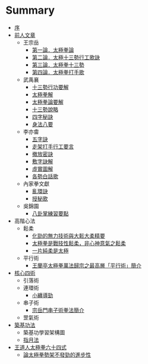 # Summary

* [序](README.md)
* [前人文章](chap01/README.md)
   * 王宗岳
       * [第一論．太極拳論](chap01/太極拳論.md)
       * [第二論．太極十三勢行工歌訣](chap01/太極十三勢行工歌訣.md)
       * [第三論．太極拳十三勢](chap01/太極拳十三勢.md)
       * [第四論．太極拳打手歌](chap01/太極拳打手歌.md)
   * 武禹襄
       * [十三勢行功要解](chap01/十三勢行功要解.md)
       * [太極拳解](chap01/太極拳解.md)
       * [太極拳論要解](chap01/太極拳論要解.md)
       * [十三勢說略](chap01/十三勢說略.md)
       * [四字秘訣](chap01/四字秘訣.md)
       * [身法八要](chap01/身法八要.md)
   * 李亦畬
       * [五字訣](chap01/五字訣.md)
       * [走架打手行工要言](chap01/走架打手行工要言.md)
       * [撤放密訣](chap01/撤放密訣.md)
       * [敷字訣解](chap01/敷字訣解.md)
       * [虛實圖解](chap01/虛實圖解.md)
       * [各勢白話歌](chap01/各勢白話歌.md)
   * 內家拳文獻
       * [亂環訣](chap01/亂環訣.md)
       * [授秘歌](chap01/授秘歌.md)
   * 吳錦園
       * [八卦掌練習要點](chap01/八卦掌練習要點.md)
* 高階心法
   * 鬆柔
       * [化勁的無力技術與大鬆大柔精要](chap02/化勁的無力技術與大鬆大柔精要.md)
       * [太極拳是戰技性鬆柔，非心神意氣之鬆柔](chap02/太極拳是戰技性鬆柔，非心神意氣之鬆柔.md)
       * [一片純柔是太極](chap02/一片純柔是太極.md)
   * 平行術
       * [王蘭亭太極拳萬法歸宗之最高層「平行術」簡介](chap02/王蘭亭太極拳萬法歸宗之最高層平行術簡介.md)
* [核心四術](chap03/README.md)
   * 引落術
   * 連環術
       * [小纏導勁](xiao_chan_dao_jin.md)
   * 串子術
       * [宗岳門串子術拳法簡介](chap03/宗岳門串子術拳法簡介.md)
   * 罡氣術
* [築基功法](chap04/README.md)
   * 築基功學習架構圖
   * [指月法](chap04/指月法.md)
* [王道人太極拳六十四式](chap05/王道人太極拳六十四式.md)
   * [論太極拳勢架不發勁的進步性](chap05/論太極拳勢架不發勁的進步性.md)

